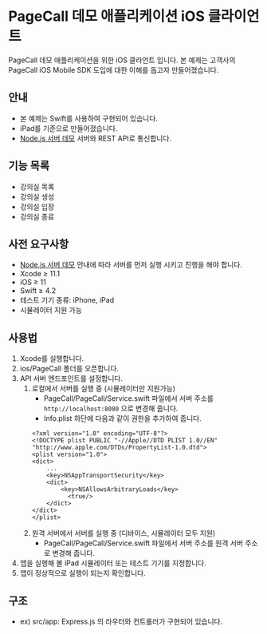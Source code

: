 # PageCall 데모 애플리케이션 iOS 클라이언트

PageCall 데모 애플리케이션을 위한 iOS 클라언트 입니다. 본 예제는 고객사의 PageCall iOS Mobile SDK 도입에 대한 이해를 돕고자 만들어졌습니다.

## 안내

- 본 예제는 Swift를 사용하여 구현되어 있습니다.
- iPad를 기준으로 만들어졌습니다.
- [Node.js 서버 데모](../server) 서버와 REST API로 통신합니다.

## 기능 목록

- 강의실 목록
- 강의실 생성
- 강의실 입장
- 강의실 종료

## 사전 요구사항

- [Node.js 서버 데모](../server) 안내에 따라 서버를 먼저 실행 시키고 진행을 해야 합니다.
- Xcode ≥ 11.1
- iOS ≥ 11
- Swift ≥ 4.2
- 테스트 기기 종류: iPhone, iPad
- 시뮬레이터 지원 가능
  
## 사용법

1. Xcode를 실행합니다.
2. ios/PageCall 폴더를 오픈합니다.
3. API 서버 엔드포인트를 설정합니다.
   1. 로컬에서 서버를 실행 중 (시뮬레이터만 지원가능)
      - PageCall/PageCall/Service.swift 파일에서 서버 주소를 ```http://localhost:8080``` 으로 변경해 줍니다.      
      - Info.plist 하단에 다음과 같이 권한을 추가하여 줍니다.
      ```
      <?xml version="1.0" encoding="UTF-8"?>
      <!DOCTYPE plist PUBLIC "-//Apple//DTD PLIST 1.0//EN" "http://www.apple.com/DTDs/PropertyList-1.0.dtd">
      <plist version="1.0">
      <dict>
          ...
          <key>NSAppTransportSecurity</key>
          <dict>
              <key>NSAllowsArbitraryLoads</key>
                <true/>
          </dict>  
      </dict>
      </plist>
      ```
   2. 원격 서버에서 서버를 실행 중 (디바이스, 시뮬레이터 모두 지원)
      - PageCall/PageCall/Service.swift 파일에서 서버 주소를 원격 서버 주소로 변경해 줍니다.
4. 앱을 실행해 볼 iPad 시뮬레이터 또는 테스트 기기를 지정합니다.
5. 앱이 정상적으로 실행이 되는지 확인합니다.

## 구조

- ex) src/app: Express.js 의 라우터와 컨트롤러가 구현되어 있습니다.